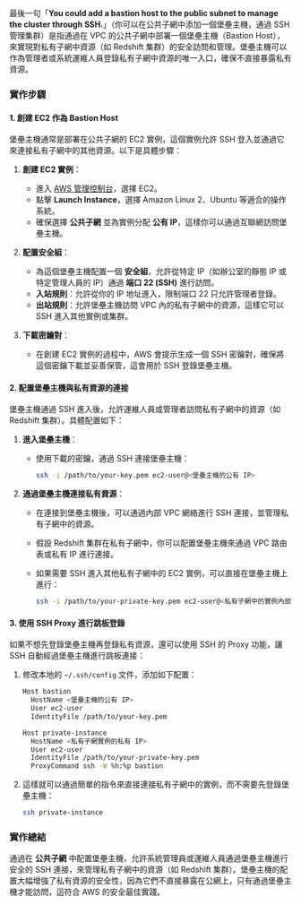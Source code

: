 最後一句「**You could add a bastion host to the public subnet to manage the cluster through SSH.**」（你可以在公共子網中添加一個堡壘主機，通過 SSH 管理集群）是指通過在 VPC 的公共子網中部署一個堡壘主機（Bastion Host），來實現對私有子網中資源（如 Redshift 集群）的安全訪問和管理。堡壘主機可以作為管理者或系統運維人員登錄私有子網中資源的唯一入口，確保不直接暴露私有資源。

### 實作步驟

#### 1. **創建 EC2 作為 Bastion Host**  
堡壘主機通常是部署在公共子網的 EC2 實例，這個實例允許 SSH 登入並通過它來連接私有子網中的其他資源。以下是具體步驟：

1. **創建 EC2 實例**：
   - 進入 [AWS 管理控制台](https://aws.amazon.com/console/)，選擇 EC2。
   - 點擊 **Launch Instance**，選擇 Amazon Linux 2、Ubuntu 等適合的操作系統。
   - 確保選擇 **公共子網** 並為實例分配 **公有 IP**，這樣你可以通過互聯網訪問堡壘主機。

2. **配置安全組**：
   - 為這個堡壘主機配置一個 **安全組**，允許從特定 IP（如辦公室的靜態 IP 或特定管理人員的 IP）通過 **端口 22 (SSH)** 進行訪問。
   - **入站規則**：允許從你的 IP 地址進入，限制端口 22 只允許管理者登錄。
   - **出站規則**：允許堡壘主機訪問 VPC 內的私有子網中的資源，這樣它可以 SSH 進入其他實例或集群。

3. **下載密鑰對**：
   - 在創建 EC2 實例的過程中，AWS 會提示生成一個 SSH 密鑰對，確保將這個密鑰下載並妥善保管，這會用於 SSH 登錄堡壘主機。

#### 2. **配置堡壘主機與私有資源的連接**
堡壘主機通過 SSH 進入後，允許運維人員或管理者訪問私有子網中的資源（如 Redshift 集群）。具體配置如下：

1. **進入堡壘主機**：
   - 使用下載的密鑰，通過 SSH 連接堡壘主機：

     ```bash
     ssh -i /path/to/your-key.pem ec2-user@<堡壘主機的公有 IP>
     ```

2. **通過堡壘主機連接私有資源**：
   - 在連接到堡壘主機後，可以通過內部 VPC 網絡進行 SSH 連接，並管理私有子網中的資源。
   - 假設 Redshift 集群在私有子網中，你可以配置堡壘主機來通過 VPC 路由表或私有 IP 進行連接。
   - 如果需要 SSH 進入其他私有子網中的 EC2 實例，可以直接在堡壘主機上進行：

     ```bash
     ssh -i /path/to/your-private-key.pem ec2-user@<私有子網中的實例內部 IP>
     ```

#### 3. **使用 SSH Proxy 進行跳板登錄**
如果不想先登錄堡壘主機再登錄私有資源，還可以使用 SSH 的 Proxy 功能，讓 SSH 自動經過堡壘主機進行跳板連接：

1. 修改本地的 `~/.ssh/config` 文件，添加如下配置：
   ```bash
   Host bastion
     HostName <堡壘主機的公有 IP>
     User ec2-user
     IdentityFile /path/to/your-key.pem

   Host private-instance
     HostName <私有子網實例的私有 IP>
     User ec2-user
     IdentityFile /path/to/your-private-key.pem
     ProxyCommand ssh -W %h:%p bastion
   ```

2. 這樣就可以通過簡單的指令來直接連接私有子網中的實例，而不需要先登錄堡壘主機：
   ```bash
   ssh private-instance
   ```

### 實作總結
通過在 **公共子網** 中配置堡壘主機，允許系統管理員或運維人員通過堡壘主機進行安全的 SSH 連接，來管理私有子網中的資源（如 Redshift 集群）。堡壘主機的配置大幅增強了私有資源的安全性，因為它們不直接暴露在公網上，只有通過堡壘主機才能訪問，這符合 AWS 的安全最佳實踐。